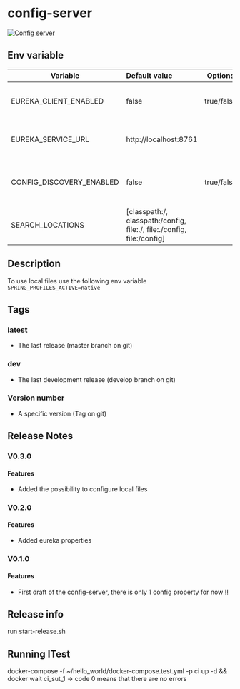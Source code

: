# config-server

[![Config server](https://dockeri.co/image/robert2411/config-server)](https://hub.docker.com/r/robert2411/config-server)

## Env variable

| Variable                    | Default value         | Options    | Description                                                                           |
| --------------------------- |:----------------------| -----------|---------------------------------------------------------------------------------------|
| EUREKA_CLIENT_ENABLED       | false                 | true/false | Find other applications using eureka                                                  |
| EUREKA_SERVICE_URL          | http://localhost:8761 |            | /euraka is added to the url by default                                                |
| CONFIG_DISCOVERY_ENABLED    | false                 | true/false | Find the config server using eurkea?                                                  |
| SEARCH_LOCATIONS            |[classpath:/, classpath:/config, file:./, file:./config, file:/config] | | |

## Description
To use local files use the following env variable `SPRING_PROFILES_ACTIVE=native`

## Tags
### latest
 - The last release (master branch on git)
 
### dev
 - The last development release (develop branch on git)

### Version number
 - A specific version (Tag on git)

## Release Notes

### V0.3.0
#### Features
 - Added the possibility to configure local files

### V0.2.0
#### Features
 - Added eureka properties

### V0.1.0
#### Features
 - First draft of the config-server, there is only 1 config property for now !!
 
## Release info
run start-release.sh

## Running ITest
docker-compose -f ~/hello_world/docker-compose.test.yml -p ci up -d && docker wait ci_sut_1 -> code 0 means that there are no errors